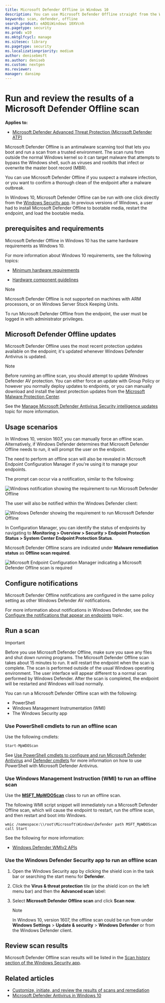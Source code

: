 ```yaml
---
title: Microsoft Defender Offline in Windows 10
description: You can use Microsoft Defender Offline straight from the Windows Defender Antivirus app. You can also manage how it is deployed in your network.
keywords: scan, defender, offline
search.product: eADQiWindows 10XVcnh
ms.pagetype: security
ms.prod: w10
ms.mktglfcycl: manage
ms.sitesec: library
ms.pagetype: security
ms.localizationpriority: medium
author: denisebmsft
ms.author: deniseb
ms.custom: nextgen
ms.reviewer: 
manager: dansimp
---
```


# Run and review the results of a Microsoft Defender Offline scan

**Applies to:**

- [Microsoft Defender Advanced Threat Protection (Microsoft Defender ATP)](https://go.microsoft.com/fwlink/p/?linkid=2069559)

Microsoft Defender Offline is an antimalware scanning tool that lets you boot and run a scan from a trusted environment. The scan runs from outside the normal Windows kernel so it can target malware that attempts to bypass the Windows shell, such as viruses and rootkits that infect or overwrite the master boot record (MBR).

You can use Microsoft Defender Offline if you suspect a malware infection, or you want to confirm a thorough clean of the endpoint after a malware outbreak.

In Windows 10, Microsoft Defender Offline can be run with one click directly from the [Windows Security app](windows-defender-security-center-antivirus.md). In previous versions of Windows, a user had to install Microsoft Defender Offline to bootable media, restart the endpoint, and load the bootable media.

## prerequisites and requirements

Microsoft Defender Offline in Windows 10 has the same hardware requirements as Windows 10. 

For more information about Windows 10 requirements, see the following topics:

- [Minimum hardware requirements](https://msdn.microsoft.com/library/windows/hardware/dn915086(v=vs.85).aspx)

- [Hardware component guidelines](https://msdn.microsoft.com/library/windows/hardware/dn915049(v=vs.85).aspx)

> [!NOTE]
> Microsoft Defender Offline is not supported on machines with ARM processors, or on Windows Server Stock Keeping Units.

To run Microsoft Defender Offline from the endpoint, the user must be logged in with administrator privileges.
 
## Microsoft Defender Offline updates

Microsoft Defender Offline uses the most recent protection updates available on the endpoint; it's updated whenever Windows Defender Antivirus is updated. 

> [!NOTE]
> Before running an offline scan, you should attempt to update Windows Defender AV protection. You can either force an update with Group Policy or however you normally deploy updates to endpoints, or you can manually download and install the latest protection updates from the [Microsoft Malware Protection Center](https://www.microsoft.com/security/portal/definitions/adl.aspx).

See the [Manage Microsoft Defender Antivirus Security intelligence  updates](manage-protection-updates-microsoft-defender-antivirus.md) topic for more information.

## Usage scenarios

In Windows 10, version 1607, you can manually force an offline scan. Alternatively, if Windows Defender determines that Microsoft Defender Offline needs to run, it will prompt the user on the endpoint. 

The need to perform an offline scan will also be revealed in Microsoft Endpoint Configuration Manager if you're using it to manage your endpoints.

The prompt can occur via a notification, similar to the following:

![Windows notification showing the requirement to run Microsoft Defender Offline](images/defender/notification.png)

The user will also be notified within the Windows Defender client:

![Windows Defender showing the requirement to run Microsoft Defender Offline](images/defender/client.png)

In Configuration Manager, you can identify the status of endpoints by navigating to **Monitoring > Overview > Security > Endpoint Protection Status > System Center Endpoint Protection Status**. 

Microsoft Defender Offline scans are indicated under **Malware remediation status** as **Offline scan required**.

![Microsoft Endpoint Configuration Manager indicating a Microsoft Defender Offline scan is required](images/defender/sccm-wdo.png)

## Configure notifications
<a name="manage-notifications"></a>

Microsoft Defender Offline notifications are configured in the same policy setting as other Windows Defender AV notifications.

For more information about notifications in Windows Defender, see the [Configure the notifications that appear on endpoints](configure-notifications-microsoft-defender-antivirus.md) topic.

## Run a scan 

> [!IMPORTANT]
> Before you use Microsoft Defender Offline, make sure you save any files and shut down running programs. The Microsoft Defender Offline scan takes about 15 minutes to run. It will restart the endpoint when the scan is complete. The scan is performed outside of the usual Windows operating environment. The user interface will appear different to a normal scan performed by Windows Defender. After the scan is completed, the endpoint will be restarted and Windows will load normally.

You can run a Microsoft Defender Offline scan with the following:

- PowerShell
- Windows Management Instrumentation (WMI)
- The Windows Security app



### Use PowerShell cmdlets to run an offline scan

Use the following cmdlets:

```PowerShell
Start-MpWDOScan
```

See [Use PowerShell cmdlets to configure and run Microsoft Defender Antivirus](use-powershell-cmdlets-microsoft-defender-antivirus.md) and [Defender cmdlets](https://technet.microsoft.com/library/dn433280.aspx) for more information on how to use PowerShell with Microsoft Defender Antivirus.

### Use Windows Management Instruction (WMI) to run an offline scan

Use the [**MSFT_MpWDOScan**](https://msdn.microsoft.com/library/dn455323(v=vs.85).aspx) class to run an offline scan.

The following WMI script snippet will immediately run a Microsoft Defender Offline scan, which will cause the endpoint to restart, run the offline scan, and then restart and boot into Windows.

```WMI
wmic /namespace:\\root\Microsoft\Windows\Defender path MSFT_MpWDOScan call Start 
```

See the following for more information:
- [Windows Defender WMIv2 APIs](https://msdn.microsoft.com/library/dn439477(v=vs.85).aspx)


### Use the Windows Defender Security app to run an offline scan

1. Open the Windows Security app by clicking the shield icon in the task bar or searching the start menu for **Defender**.

2. Click the **Virus & threat protection** tile (or the shield icon on the left menu bar) and then the **Advanced scan** label:

    
3. Select **Microsoft Defender Offline scan** and click **Scan now**.


    > [!NOTE]
    > In Windows 10, version 1607, the offline scan could be run from under **Windows Settings** > **Update & security** > **Windows Defender** or from the Windows Defender client.


## Review scan results

Microsoft Defender Offline scan results will be listed in the [Scan history section of the Windows Security app](windows-defender-security-center-antivirus.md#detection-history). 


## Related articles

- [Customize, initiate, and review the results of scans and remediation](customize-run-review-remediate-scans-microsoft-defender-antivirus.md)
- [Microsoft Defender Antivirus in Windows 10](microsoft-defender-antivirus-in-windows-10.md)
